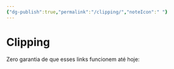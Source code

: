 ```yaml
---
{"dg-publish":true,"permalink":"/clipping/","noteIcon":" "}
---
```


# Clipping
Zero garantia de que esses links funcionem até hoje:
